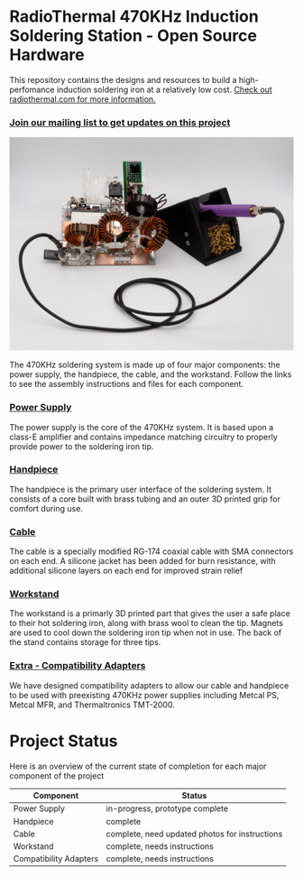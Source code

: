 RadioThermal 470KHz Induction Soldering Station - Open Source Hardware
========================

This repository contains the designs and resources to build a high-perfomance induction soldering iron at a relatively low cost. [Check out radiothermal.com for more information.](https://radiothermal.com/products.html)
### [Join our mailing list to get updates on this project](https://radiothermal.com/mailing.html0)
![](Media/470-Full-min.jpg)

The 470KHz soldering system is made up of four major components: the power supply, the handpiece, the cable, and the workstand. Follow the links to see the assembly instructions and files for each component.

### [Power Supply](https://github.com/RadioThermal/RadioThermal_Soldering_OSHW/tree/main/Power%20Supply)

The power supply is the core of the 470KHz system. It is based upon a class-E amplifier and contains impedance matching circuitry to properly provide power to the soldering iron tip.

### [Handpiece](https://github.com/RadioThermal/RadioThermal_Soldering_OSHW/tree/main/Handpiece)

The handpiece is the primary user interface of the soldering system. It consists of a core built with brass tubing and an outer 3D printed grip for comfort during use.

### [Cable](https://github.com/RadioThermal/RadioThermal_Soldering_OSHW/tree/main/Cable)

The cable is a specially modified RG-174 coaxial cable with SMA connectors on each end. A silicone jacket has been added for burn resistance, with additional silicone layers on each end for improved strain relief

### [Workstand](https://github.com/RadioThermal/RadioThermal_Soldering_OSHW/tree/main/Workstand)

The workstand is a primarly 3D printed part that gives the user a safe place to their hot soldering iron, along with brass wool to clean the tip. Magnets are used to cool down the soldering iron tip when not in use. The back of the stand contains storage for three tips.

### [Extra - Compatibility Adapters](https://github.com/RadioThermal/RadioThermal_Soldering_OSHW/tree/main/Adapters)

We have designed compatibility adapters to allow our cable and handpiece to be used with preexisting 470KHz power supplies including Metcal PS, Metcal MFR, and Thermaltronics TMT-2000.

# Project Status

Here is an overview of the current state of completion for each major component of the project

| Component              | Status                                         |
| ---------------------- | ---------------------------------------------- |
| Power Supply           | in-progress, prototype complete                |
| Handpiece              | complete                                       |
| Cable                  | complete, need updated photos for instructions |
| Workstand              | complete, needs instructions                   |
| Compatibility Adapters | complete, needs instructions                   |
